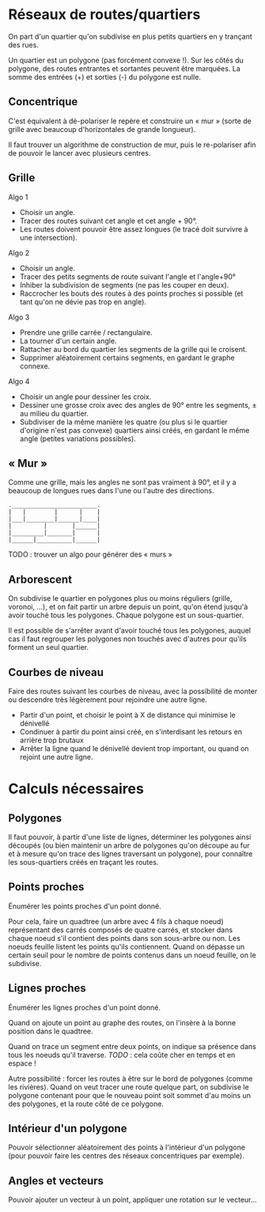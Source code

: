 Réseaux de routes/quartiers
===========================

On part d'un quartier qu'on subdivise en plus petits quartiers en y
trançant des rues.

Un quartier est un polygone (pas forcément convexe !). Sur les côtés
du polygone, des routes entrantes et sortantes peuvent être
marquées. La somme des entrées (+) et sorties (-) du polygone est
nulle.

Concentrique
------------

C'est équivalent à dé-polariser le repère et construire un « mur »
(sorte de grille avec beaucoup d'horizontales de grande longueur).

Il faut trouver un algorithme de construction de mur, puis le
re-polariser afin de pouvoir le lancer avec plusieurs centres.

Grille
------

Algo 1

* Choisir un angle.
* Tracer des routes suivant cet angle et cet angle + 90°.
* Les routes doivent pouvoir être assez longues (le tracé doit survivre à une intersection).

Algo 2

* Choisir un angle.
* Tracer des petits segments de route suivant l'angle et l'angle+90°
* Inhiber la subdivision de segments (ne pas les couper en deux).
* Raccrocher les bouts des routes à des points proches si possible (et
  tant qu'on ne dévie pas trop en angle).

Algo 3
* Prendre une grille carrée / rectangulaire.
* La tourner d'un certain angle.
* Rattacher au bord du quartier les segments de la grille qui le
  croisent.
* Supprimer aléatoirement certains segments, en gardant le graphe
  connexe.

Algo 4
* Choisir un angle pour dessiner les croix.
* Dessiner une grosse croix avec des angles de 90° entre les segments,
  ± au milieu du quartier.
* Subdiviser de la même manière les quatre (ou plus si le quartier
  d'origine n'est pas convexe) quartiers ainsi créés, en gardant le
  même angle (petites variations possibles).

« Mur »
-------

Comme une grille, mais les angles ne sont pas vraiment à 90°, et il y
a beaucoup de longues rues dans l'une ou l'autre des directions.

    .________________________.
	|   |        |      |    |
	|___|________|______|____|
	|         |       |______|
	|_________|_______|      |
	|______|__________|______|

TODO : trouver un algo pour générer des « murs »

Arborescent
-----------

On subdivise le quartier en polygones plus ou moins réguliers (grille,
voronoi, …), et on fait partir un arbre depuis un point, qu'on étend
jusqu'à avoir touché tous les polygones. Chaque polygone est un
sous-quartier.

Il est possible de s'arrêter avant d'avoir touché tous les polygones,
auquel cas il faut regrouper les polygones non touchés avec d'autres
pour qu'ils forment un seul quartier.

Courbes de niveau
-----------------

Faire des routes suivant les courbes de niveau, avec la possibilité de
monter ou descendre très légèrement pour rejoindre une autre ligne.

* Partir d'un point, et choisir le point à X de distance qui minimise
  le dénivellé
* Condinuer à partir du point ainsi créé, en s'interdisant les retours
  en arrière trop brutaux
* Arrêter la ligne quand le dénivellé devient trop important, ou quand
  on rejoint une autre ligne.

Calculs nécessaires
===================

Polygones
---------

Il faut pouvoir, à partir d'une liste de lignes, déterminer les
polygones ainsi découpés (ou bien maintenir un arbre de polygones
qu'on découpe au fur et à mesure qu'on trace des lignes traversant un
polygone), pour connaître les sous-quartiers créés en traçant les
routes.

Points proches
--------------

Énumérer les points proches d'un point donné.

Pour cela, faire un quadtree (un arbre avec 4 fils à chaque noeud)
représentant des carrés composés de quatre carrés, et stocker dans
chaque noeud s'il contient des points dans son sous-arbre ou non. Les
noeuds feuille listent les points qu'ils contiennent. Quand on dépasse
un certain seuil pour le nombre de points contenus dans un noeud
feuille, on le subdivise.

Lignes proches
--------------

Énumérer les lignes proches d'un point donné.

Quand on ajoute un point au graphe des routes, on l'insère à la bonne
position dans le quadtree.

Quand on trace un segment entre deux points, on indique sa présence
dans tous les noeuds qu'il traverse. *TODO* : cela coûte cher en temps
et en espace !

Autre possibilité : forcer les routes à être sur le bord de polygones
(comme les rivières). Quand on veut tracer une route quelque part, on
subdivise le polygone contenant pour que le nouveau point soit sommet
d'au moins un des polygones, et la route côté de ce polygone.

Intérieur d'un polygone
--------------------

Pouvoir sélectionner aléatoirement des points à l'intérieur d'un
polygone (pour pouvoir faire les centres des réseaux concentriques par
exemple).

Angles et vecteurs
------------------

Pouvoir ajouter un vecteur à un point, appliquer une rotation sur le vecteur…
